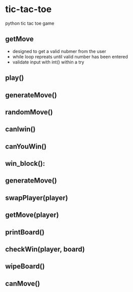 # tic-tac-toe
python tic tac toe game
## getMove
- designed to get a valid nubmer from the user
- while loop repreats until valid number has been entered
- validate input with int() within a try 

## play()

## generateMove()
## randomMove()
## canIwin()
## canYouWin()
## win_block():
## generateMove()
## swapPlayer(player)
## getMove(player)
## printBoard()
## checkWin(player, board)
## wipeBoard()
## canMove()